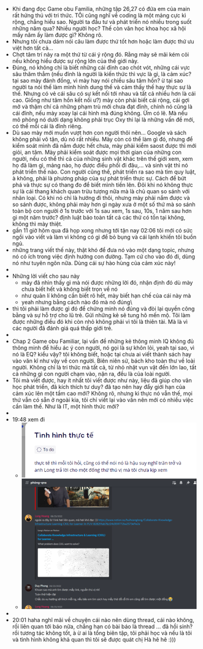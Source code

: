 - Khi đang đọc Game obu Familia, những tập 26,27 có đứa em của main rất hứng thú với tri thức. TÔi cũng nghĩ về coding là một mảng cực kì rộng, chẳng hiểu sao. Người ta đầu tư và phát triển nó nhiều trong suốt những năm qua? Nhiều người học? Thế còn văn học khoa học xã hội mấy năm ấy làm được gì? Không rõ.
- Nhưng tôi chưa dám nói câu làm được thứ tốt hơn hoặc làm được thứ ưu việt hơn tất cả...
- Chợt tâm trí nảy ra một thứ từ cái ý rộng đó. Rằng mày sẽ mãi kém cỏi nếu không hiểu được sự rộng lớn của thế giới này.
- Đúng, nó không chỉ là biết những cái đỉnh cao chót vót, những cái vực sâu thăm thẳm (nếu đỉnh là người là kiến thức thì vực là gì, là cảm xúc? tại sao mày đánh đồng, vì mày hay nói chiều sâu tâm hồn? ừ tại sao người ta nói thế làm mình hình dung thế và cảm thấy thế hay thực sự là thế. Nhưng có vẻ cái sâu có sự kết nối tới nhau và tất cả nhiều hơn là cái cao. Giống như tâm hồn kết nối ư?) mày còn phải biết cái rộng, cái gợi mở và thậm chí cả những phạm trù mới chưa đạt đỉnh, chính nó cũng là cái đỉnh, nếu mày xoay lại cái hình mà đúng không. Ừm có lẽ. Mà nếu mô phỏng nó dưới dạng không phải trục Oxy thi lại là những vấn đề mới, có thể mỗi cái là đỉnh riêng.
- Dù sao mày mới muốn vượt hơn con người thôi nên... Google và sách không phải vô tận, dù nó rất nhiều. Mày còn có thể làm gì đó, nhưng để kiểm soát mình đã nắm được hết chưa, mày phải kiểm saost được thì mới giỏi, an tâm. Mày phải kiểm soát được mọi thời gian của những con người, nếu có thể thì cả của những sinh vật khác trên thế giới xem, xem họ đã làm gì, mảng nào, họ được điều phối đi đâu,... và sinh vật thì nó phát triển thế nào. Con người cũng thế, phát triển ra sao mà tìm quy luật, à không, phải là phương pháp của sự phát triển thực sự. Cách để bứt phá và thực sự có thang đo để biết mình tiến lên. Đôi khi nó không thực sự là cái thang khách quan trừu tượng nữa mà là chủ quan so sánh với nhân loại. Có khi nó chỉ là hướng đi thôi, nhưng mày phải nắm được và so sánh được, không phải mày hơn gì ngày xưa ở một số thứ mà so sánh toàn bộ con người ở 1s trước với 1s sau xem, 1s sau, 10s, 1 năm sau hơn gì một năm trước? định luật bảo toàn tất cả các thứ có tồn tại không, không thì mày thiệt.
- gần 11 giờ hôm qua đã họp xong nhưng tới tận nay 02:06 tôi mới có sức ngồi vào viết và làm vì không có gì để bỏ bụng và cái lạnh khiến tôi buồn ngủ.
- những trang viết thế này, thật khó để đưa nó vào một dạng topic, nhưng nó có ích trong việc định hướng con đường. Tạm cứ cho vào đó đi, dùng nó như tuyên ngôn nữa. Dùng cái sự hào hùng của cảm xúc này!
-
- Những lời viết cho sau này
	- mày đã nhìn thấy gì mà nói được những lời đó, nhận định đó dù mày chưa biết hết và không biết trọn về nó
	- như quản lí không cần biết rõ hết, mày biết hạn chế của cái này mà
	- yeah nhưng bằng cách nào đó mà nó đúng\
- thì tôi phải làm được gì đó để chứng minh nó đúng và đòi lại quyền công bằng và sự hỗ trợ cho lũ trẻ. Gửi những kẻ sẽ tung hô mến mộ. Tôi làm được những điều đó khi còn nhỏ không phải vì tôi là thiên tài. Mà là vì các người đã đánh giá quá thấp giới trẻ.
-
- Chap 2 Game obu Familiar, lại vấn đề những kẻ thông minh IQ không đủ thông minh để hiểu ác ý con người, nó gọi là sự khôn lỏi, yeah tại sao, vì nó là EQ? kiểu vậy? tôi không biết, hoặc tại chưa ai viết thành sách hay vào văn kĩ như vậy về con người. Biên niên sử, bách kho toàn thư về loài người. Không chỉ là tri thức mà tất cả, từ nhỏ nhặt vụn vặt đến lớn lao, tất cả những gì con người chạm vào, nặn ra, đều là của loài người.
- Tôi mà viết được, hay ít nhất tôi viết được như này, liệu đã giúp cho văn học phát triển, đã kích thích tư duy? đã tạo nên hay đẩy giới hạn của cảm xúc lên một tầm cao mới? Không rõ, nhưng kì thực nó vẫn thế, mọi thứ vẫn có sẵn ở ngoài kia, tôi chỉ viết lại vào văn nên mới có nhiều việc cần làm thế. Như là IT, một hình thức mới?
-
- 19:48 xem đi
	- ![image.png](../assets/image_1663418934819_0.png)
	- ![image.png](../assets/image_1663418952808_0.png)
-
- 20:01 haha nghĩ mãi về chuyện cái nào nên dùng thread, cái nào không, rồi liên quan tới báo nữa, chẳng hạn có bài báo là thread ... đã hồi sinh? rồi tương tác không tốt, à ừ ai là tổng biên tập, tôi phải học và nếu là tôi và tình hình không khả quan thì tôi sẽ được quát chị Hà hê hê :)))
